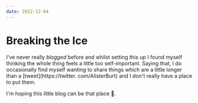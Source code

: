 ```yaml
---
date: 2022-12-04
---
```


# Breaking the Ice

I've never really *blogged* before and whilst setting this up I found myself 
thinking the whole thing feels a little too self-important.
Saying that, I do occasionally find myself wanting to share 
things which are a little longer than a [tweet](https://twitter.
com/AlisterBurt) and I don't really have a place to put them. 

I'm hoping this little blog can be that place 🙂.
